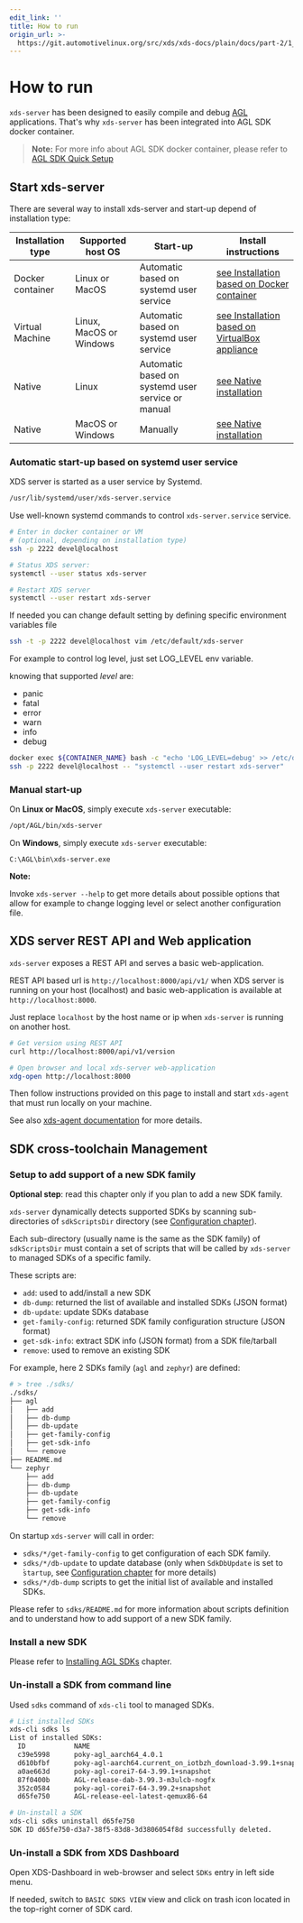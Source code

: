 ```yaml
---
edit_link: ''
title: How to run
origin_url: >-
  https://git.automotivelinux.org/src/xds/xds-docs/plain/docs/part-2/1_xds-server/3_how-to-run.md?h=master
---
```


<!-- WARNING: This file is generated by fetch_docs.js using /home/boron/Documents/AGL/docs-webtemplate/site/_data/tocs/devguides/master/xds-docs-guides-devguides-book.yml -->

# How to run

`xds-server` has been designed to easily compile and debug
[AGL](https://www.automotivelinux.org/) applications. That's why `xds-server` has
been integrated into AGL SDK docker container.

>**Note:** For more info about AGL SDK docker container, please refer to
[AGL SDK Quick Setup](../../../../../getting_started/reference/getting-started/docker-container-setup.html)

## Start xds-server

There are several way to install xds-server and start-up depend of installation type:

| Installation type | Supported<br> host OS   | Start-up                                          | Install instructions |
|-------------------|-------------------------|---------------------------------------------------|----------------------|
| Docker container  | Linux or MacOS          | Automatic based on systemd user service           | [see Installation based on Docker container](../../part-1/server-part.html#docker-container) |
| Virtual Machine   | Linux, MacOS or Windows | Automatic based on systemd user service           | [see Installation based on VirtualBox appliance](../../part-1/server-part.html#virtualbox-appliance) |
| Native            | Linux                   | Automatic based on systemd user service or manual | [see Native installation](../../part-1/server-part.html#native) |
| Native            | MacOS or Windows        | Manually                                          | [see Native installation](../../part-1/server-part.html#native) |

### Automatic start-up based on systemd user service

XDS server is started as a user service by Systemd.

```bash
/usr/lib/systemd/user/xds-server.service
```

Use well-known systemd commands to control `xds-server.service` service.

```bash
# Enter in docker container or VM
# (optional, depending on installation type)
ssh -p 2222 devel@localhost

# Status XDS server:
systemctl --user status xds-server

# Restart XDS server
systemctl --user restart xds-server
```

If needed you can change default setting by defining specific environment
variables file

```bash
ssh -t -p 2222 devel@localhost vim /etc/default/xds-server
```

For example to control log level, just set LOG_LEVEL env variable.

knowing that supported *level* are:

- panic
- fatal
- error
- warn
- info
- debug

```bash
docker exec ${CONTAINER_NAME} bash -c "echo 'LOG_LEVEL=debug' >> /etc/default/xds-server"
ssh -p 2222 devel@localhost -- "systemctl --user restart xds-server"
```

### Manual start-up

On **Linux or MacOS**, simply execute `xds-server` executable:

```bash
/opt/AGL/bin/xds-server
```

On **Windows**, simply execute `xds-server` executable:

```batch
C:\AGL\bin\xds-server.exe
```

<!-- section-note -->
**Note:**

Invoke `xds-server --help` to get more details about possible options that allow
for example to change logging level or select another configuration file.

<!-- end-section-note -->

## XDS server REST API and Web application

`xds-server` exposes a REST API and serves a basic web-application.

REST API based url is `http://localhost:8000/api/v1/` when XDS server is
running on your host (localhost) and basic web-application is available at
`http://localhost:8000`.

Just replace `localhost` by the host name or ip when `xds-server` is running
on another host.

```bash
# Get version using REST API
curl http://localhost:8000/api/v1/version

# Open browser and local xds-server web-application
xdg-open http://localhost:8000
```

Then follow instructions provided on this page to install and start `xds-agent`
that must run locally on your machine.

See also [xds-agent documentation](../2_xds-agent/0_abstract.html) for more details.

## SDK cross-toolchain Management

### Setup to add support of a new SDK family

<!-- section-note -->
**Optional step**: read this chapter only if you plan to add a new SDK family.
<!-- end-section-note -->

`xds-server` dynamically detects supported SDKs by scanning sub-directories of
`sdkScriptsDir` directory (see [Configuration chapter](2_config.html)).

Each sub-directory (usually name is the same as the SDK family) of `sdkScriptsDir`
must contain a set of scripts that will be called by `xds-server` to managed SDKs
of a specific family.

These scripts are:

- `add`: used to add/install a new SDK
- `db-dump`: returned the list of available and installed SDKs (JSON format)
- `db-update`: update SDKs database
- `get-family-config`: returned SDK family configuration structure (JSON format)
- `get-sdk-info`: extract SDK info (JSON format) from a SDK file/tarball
- `remove`: used to remove an existing SDK

For example, here 2 SDKs family (`agl` and `zephyr`) are defined:

```bash
# > tree ./sdks/
./sdks/
├── agl
│   ├── add
│   ├── db-dump
│   ├── db-update
│   ├── get-family-config
│   ├── get-sdk-info
│   └── remove
├── README.md
└── zephyr
    ├── add
    ├── db-dump
    ├── db-update
    ├── get-family-config
    ├── get-sdk-info
    └── remove
```

On startup `xds-server` will call in order:

- `sdks/*/get-family-config` to get configuration of each SDK family.
- `sdks/*/db-update` to update database (only when `SdkDbUpdate` is set to ̀`startup`,
   see [Configuration chapter](2_config.html) for more details)
- `sdks/*/db-dump` scripts to get the initial list of available and installed SDKs.

Please refer to `sdks/README.md` for more information about scripts definition
and to understand how to add support of a new SDK family.

### Install a new SDK

Please refer to [Installing AGL SDKs](../../part-1/install-sdk.html) chapter.

### Un-install a SDK from command line

Used `sdks` command of `xds-cli` tool to managed SDKs.

```bash
# List installed SDKs
xds-cli sdks ls
List of installed SDKs:
  ID            NAME                                                            STATUS          VERSION         ARCH
  c39e5998      poky-agl_aarch64_4.0.1                                          Installed       4.0.1           aarch64
  d610bfbf      poky-agl-aarch64.current_on_iotbzh_download-3.99.1+snapshot     Installed       3.99.1+snapshot aarch64.current_on_iotbzh_download
  a0ae663d      poky-agl-corei7-64-3.99.1+snapshot                              Installed       3.99.1+snapshot corei7-64
  87f0400b      AGL-release-dab-3.99.3-m3ulcb-nogfx                             Installed       3.99.3          aarch64
  352c0584      poky-agl-corei7-64-3.99.2+snapshot                              Installed       3.99.2+snapshot corei7-64
  d65fe750      AGL-release-eel-latest-qemux86-64                               Installed       4.99.5          corei7-64

# Un-install a SDK
xds-cli sdks uninstall d65fe750
SDK ID d65fe750-d3a7-38f5-83d8-3d3806054f8d successfully deleted.
```

### Un-install a SDK from XDS Dashboard

Open XDS-Dashboard in web-browser and select `SDKs` entry in left side menu.

If needed, switch to `BASIC SDKS VIEW` view and click on trash icon located
in the top-right corner of SDK card.
